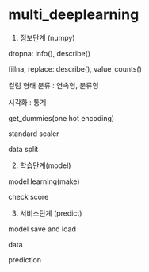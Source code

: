 # multi_deeplearning

1. 정보단계 (numpy)

dropna: info(), describe()

fillna, replace: describe(), value_counts()

컬럼 형태 분류 : 연속형, 분류형


시각화 : 통계

get_dummies(one hot encoding)

standard scaler

data split


2. 학습단계(model)

model learning(make)

check score

3. 서비스단계 (predict)

model save and load

data

prediction
